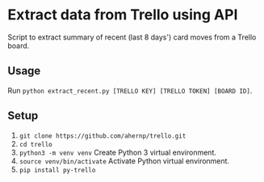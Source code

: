 # Extract data from Trello using API

Script to extract summary of recent (last 8 days') card moves from a Trello board.

## Usage

Run `python extract_recent.py [TRELLO KEY] [TRELLO TOKEN] [BOARD ID]`.

## Setup

1. `git clone https://github.com/ahernp/trello.git`
1. `cd trello`
1. `python3 -m venv venv` Create Python 3 virtual environment.
1. `source venv/bin/activate` Activate Python virtual environment.
1. `pip install py-trello`

